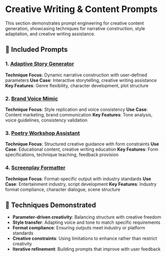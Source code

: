 # Creative Writing & Content Prompts

This section demonstrates prompt engineering for creative content generation, showcasing techniques for narrative construction, style adaptation, and creative writing assistance.

## 📝 Included Prompts

### 1. [Adaptive Story Generator](./adaptive-story-generator.md)
**Technique Focus**: Dynamic narrative construction with user-defined parameters
**Use Case**: Interactive storytelling, creative writing assistance
**Key Features**: Genre flexibility, character development, plot structure

### 2. [Brand Voice Mimic](./brand-voice-mimic.md)
**Technique Focus**: Style replication and voice consistency
**Use Case**: Content marketing, brand communication
**Key Features**: Tone analysis, voice guidelines, consistency validation

### 3. [Poetry Workshop Assistant](./poetry-workshop.md)
**Technique Focus**: Structured creative guidance with form constraints
**Use Case**: Educational content, creative writing education
**Key Features**: Form specifications, technique teaching, feedback provision

### 4. [Screenplay Formatter](./screenplay-formatter.md)
**Technique Focus**: Format-specific output with industry standards
**Use Case**: Entertainment industry, script development
**Key Features**: Industry format compliance, character dialogue, scene structure

## 🎯 Techniques Demonstrated

- **Parameter-driven creativity**: Balancing structure with creative freedom
- **Style transfer**: Adapting voice and tone to match specific requirements
- **Format compliance**: Ensuring outputs meet industry or platform standards
- **Creative constraints**: Using limitations to enhance rather than restrict creativity
- **Iterative refinement**: Building prompts that improve with user feedback